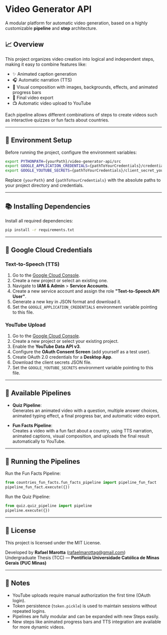 # Video Generator API

A modular platform for automatic video generation, based on a highly customizable **pipeline** and **step** architecture.

## 📈 Overview

This project organizes video creation into logical and independent steps, making it easy to combine features like:

- ✨ Animated caption generation
- 🎧 Automatic narration (TTS)
- 🌈 Visual composition with images, backgrounds, effects, and animated progress bars
- 🎥 Final video export
- 📺 Automatic video upload to YouTube

Each pipeline allows different combinations of steps to create videos such as interactive quizzes or fun facts about countries.

---

## 🔧 Environment Setup

Before running the project, configure the environment variables:

```bash
export PYTHONPATH={yourPath}/video-generator-api/src
export GOOGLE_APPLICATION_CREDENTIALS={pathToYourCredentials}/credentials-speech.json
export GOOGLE_YOUTUBE_SECRETS={pathToYourCredentials}/client_secret_youtube.json
```

Replace `{yourPath}` and `{pathToYourCredentials}` with the absolute paths to your project directory and credentials.

---

## 📚 Installing Dependencies

Install all required dependencies:

```bash
pip install -r requirements.txt
```

---

## 💼 Google Cloud Credentials

### Text-to-Speech (TTS)

1. Go to the [Google Cloud Console](https://console.cloud.google.com/).
2. Create a new project or select an existing one.
3. Navigate to **IAM & Admin** > **Service Accounts**.
4. Create a new service account and assign the role **"Text-to-Speech API User"**.
5. Generate a new key in JSON format and download it.
6. Set the `GOOGLE_APPLICATION_CREDENTIALS` environment variable pointing to this file.

### YouTube Upload

1. Go to the [Google Cloud Console](https://console.cloud.google.com/).
2. Create a new project or select your existing project.
3. Enable the **YouTube Data API v3**.
4. Configure the **OAuth Consent Screen** (add yourself as a test user).
5. Create OAuth 2.0 credentials for a **Desktop App**.
6. Download the client secrets JSON file.
7. Set the `GOOGLE_YOUTUBE_SECRETS` environment variable pointing to this file.

---

## 📅 Available Pipelines

- **Quiz Pipeline**:  
  Generates an animated video with a question, multiple answer choices, animated typing effect, a final progress bar, and automatic video export.

- **Fun Facts Pipeline**:  
  Creates a video with a fun fact about a country, using TTS narration, animated captions, visual composition, and uploads the final result automatically to YouTube.

---

## 🔄 Running the Pipelines

Run the Fun Facts Pipeline:

```python
from countries_fun_facts.fun_facts_pipeline import pipeline_fun_fact
pipeline_fun_fact.execute({})
```

Run the Quiz Pipeline:

```python
from quiz.quiz_pipeline import pipeline
pipeline.execute({})
```

---

## 📄 License

This project is licensed under the MIT License.

Developed by **Rafael Marotta** (rafaelmarottag@gmail.com)  
Undergraduate Thesis (TCC) — **Pontifícia Universidade Católica de Minas Gerais (PUC Minas)**

---

## 💬 Notes

- YouTube uploads require manual authorization the first time (OAuth login).
- Token persistence (`token.pickle`) is used to maintain sessions without repeated logins.
- Pipelines are fully modular and can be expanded with new Steps easily.
- New steps like animated progress bars and TTS integration are available for more dynamic videos.